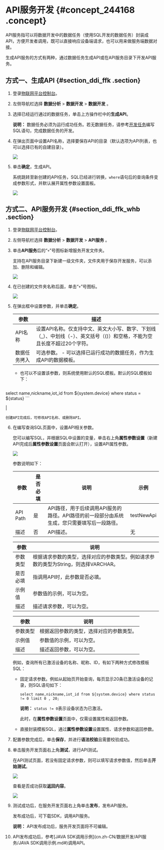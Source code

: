 # API服务开发 {#concept_244168 .concept}

API服务指可以将数据开发中的数据任务（使用SQL开发的数据任务）封装成API，方便开发者调用，既可以直接响应设备端请求，也可以用来做服务端数据对接。

生成API服务的方式有两种，通过数据任务生成API或在API服务目录下开发API服务。

## 方式一、生成API {#section_ddi_ffk .section}

1.  登录[物联网平台控制台](http://iot.console.aliyun.com/)。
2.  左侧导航栏选择 **数据分析** \> **数据开发** \> **数据开发** 。
3.  选择已经运行通过的数据任务，单击上方操作栏中的**生成API**。

    **说明：** 数据任务必须为运行成功任务。若无数据任务，请参考[开发任务](cn.zh-CN/数据开发/开发任务.md#)编写SQL语句，完成数据任务的开发。

4.  在弹出页面中设置API名称，选择要保存API的目录（默认选项为API列表，也可以选择已有的自建目录）。

    ![](http://static-aliyun-doc.oss-cn-hangzhou.aliyuncs.com/assets/img/203173/155903150047545_zh-CN.png)

5.  单击**确定**，生成API。

    系统跳转至新创建的API任务，SQL已经进行转换，`where`语句后的查询条件变成参数形式，并默认展开属性参数设置面板。

    ![](http://static-aliyun-doc.oss-cn-hangzhou.aliyuncs.com/assets/img/203173/155903150047546_zh-CN.png)


## 方式二、API服务开发 {#section_ddi_ffk_whb .section}

1.  登录[物联网平台控制台](http://iot.console.aliyun.com/)。
2.  左侧导航栏选择 **数据分析** \> **数据开发** \> **API服务** 。
3.  单击**API服务**后的“`+`”号图标新增服务开发文件夹。

    支持在API服务目录下新建一级文件夹，文件夹用于保存开发服务，可以添加、删除和编辑。

    ![](http://static-aliyun-doc.oss-cn-hangzhou.aliyuncs.com/assets/img/203173/155903150047576_zh-CN.png)

4.  在已创建的文件夹名称后面，单击“`+`”号图标。

    ![](http://static-aliyun-doc.oss-cn-hangzhou.aliyuncs.com/assets/img/203173/155903150047585_zh-CN.png)

5.  在弹出框中设置参数，并单击**确定**。

    |参数|描述|
    |--|--|
    |API名称|设置API名称。仅支持中文、英文大小写、数字、下划线（\_）、中划线（-）、英文括号（\(\)）和空格，不能为空且长度不超过20个字符。|
    |数据任务拷入|可选参数。     -   可以选择已运行成功的数据任务，作为生成API的数据模板。
    -   也可以不设置该参数，则系统使用默认的SQL模板。默认的SQL模板如下：

        ``` {#codeblock_ceb_7l9_o21}
select name,nickname,iot_id from ${system.device} where status = ${status}
        ```

 |

    创建API完成后，可修改API名称、或删除API。

6.  在编写查询SQL页面中，设置API相关参数。

    您可以编写SQL，并根据SQL中设置的变量，单击右上角**属性参数设置**（新建API完成后**属性参数设置**页面会默认打开），设置API属性参数。

    ![](http://static-aliyun-doc.oss-cn-hangzhou.aliyuncs.com/assets/img/203173/155903150047607_zh-CN.png)

    参数说明如下：

    |参数|是否必填|说明|示例|
    |--|----|--|--|
    |API Path|是|API路径，用于后续调用API服务的路径。API路径的前一段部分由系统生成，您只需要填写后一段路径。|testNewApi|
    |描述|否|API描述。|无|

    |参数|说明|
    |--|--|
    |参数类型|根据请求参数的类型，选择对应的参数类型。例如请求参数的类型为String，则选择VARCHAR。|
    |是否必填|指调用API时，此参数是否必填。|
    |示例值|参数值的示例，可以为空。|
    |描述|描述请求参数，可以为空。|

    |参数|说明|
    |--|--|
    |参数类型|根据返回参数的类型，选择对应的参数类型。|
    |示例值|参数值的示例，可以为空。|
    |描述|描述返回参数，可以为空。|

    例如，查询所有已激活设备的名称、昵称、ID，有如下两种方式修改模板SQL：

    -   固定请求参数。例如从起始页开始查询，每页显示20条已激活设备的记录，则SQL语句如下：

        ``` {#codeblock_zao_6yk_q2z}
        select name,nickname,iot_id from ${system.device} where status != 0 limit 0 , 20;
        ```

        **说明：** `status != 0`表示设备状态为已激活。

        此时，在**属性参数设置**页面中，仅需设置属性和返回参数。

    -   直接封装模板SQL，通过**属性参数设置**设置属性、请求参数和返回参数。
7.  配置参数完成后，单击**保存**，并进行**语法校验**且需要校验成功。
8.  单击服务开发页面右上角**测试**，进行API测试。

    在API测试页面，若没有固定请求参数，则可以填写请求参数值，然后单击**开始测试**。

    ![](http://static-aliyun-doc.oss-cn-hangzhou.aliyuncs.com/assets/img/203173/155903150047621_zh-CN.png)

    查看是否成功获取**返回内容**。

    ![](http://static-aliyun-doc.oss-cn-hangzhou.aliyuncs.com/assets/img/203173/155903150047623_zh-CN.png)

9.  测试成功后，在服务开发页面右上角单击**发布**，发布API服务。

    发布成功后，可下载SDK，调用API服务。

    **说明：** API发布成功后，服务开发页面将不可编辑。

10. API发布成功后，参考[JAVA SDK调用示例](cn.zh-CN/数据开发/API服务/JAVA SDK调用示例.md#)调用API。

